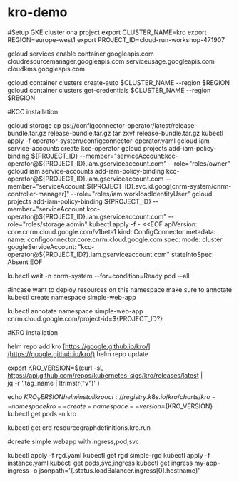 # kro-demo
#Setup GKE cluster ona project 
export CLUSTER_NAME=kro
export REGION=europe-west1
export PROJECT_ID=cloud-run-workshop-471907

gcloud services enable   container.googleapis.com    cloudresourcemanager.googleapis.com   serviceusage.googleapis.com   cloudkms.googleapis.com

gcloud container clusters create-auto $CLUSTER_NAME --region $REGION
gcloud container clusters get-credentials $CLUSTER_NAME --region $REGION

#KCC installation

gcloud storage cp gs://configconnector-operator/latest/release-bundle.tar.gz release-bundle.tar.gz
tar zxvf release-bundle.tar.gz
kubectl apply -f operator-system/configconnector-operator.yaml
gcloud iam service-accounts create kcc-operator
gcloud projects add-iam-policy-binding ${PROJECT_ID} --member="serviceAccount:kcc-operator@${PROJECT_ID}.iam.gserviceaccount.com"  --role="roles/owner"
gcloud iam service-accounts add-iam-policy-binding kcc-operator@${PROJECT_ID}.iam.gserviceaccount.com  --member="serviceAccount:${PROJECT_ID}.svc.id.goog[cnrm-system/cnrm-controller-manager]"  --role="roles/iam.workloadIdentityUser"
gcloud projects add-iam-policy-binding ${PROJECT_ID} --member="serviceAccount:kcc-operator@${PROJECT_ID}.iam.gserviceaccount.com"  --role="roles/storage.admin"
kubectl apply -f - <<EOF
apiVersion: core.cnrm.cloud.google.com/v1beta1
kind: ConfigConnector
metadata:
  name: configconnector.core.cnrm.cloud.google.com
spec:
  mode: cluster
  googleServiceAccount: "kcc-operator@${PROJECT_ID?}.iam.gserviceaccount.com"
  stateIntoSpec: Absent
EOF

kubectl wait -n cnrm-system --for=condition=Ready pod --all

#incase want to deploy resources on this namespace make sure to annotate
kubectl create namespace simple-web-app

kubectl annotate namespace simple-web-app  cnrm.cloud.google.com/project-id=${PROJECT_ID?}

#KRO installation

helm repo add kro [https://google.github.io/kro/](https://google.github.io/kro/)
helm repo update

export KRO_VERSION=$(curl -sL \
    https://api.github.com/repos/kubernetes-sigs/kro/releases/latest | \
    jq -r '.tag_name | ltrimstr("v")'
  )

echo $KRO_VERSION
helm install kro oci://registry.k8s.io/kro/charts/kro   --namespace kro   --create-namespace   --version=${KRO_VERSION}
kubectl get pods -n kro

kubectl get crd resourcegraphdefinitions.kro.run

#create simple webapp with ingress,pod,svc
 
kubectl apply -f rgd.yaml 
kubectl get rgd simple-rgd
kubectl apply -f instance.yaml 
kubectl get pods,svc,ingress
kubectl get ingress my-app-ingress -o jsonpath='{.status.loadBalancer.ingress[0].hostname}'
